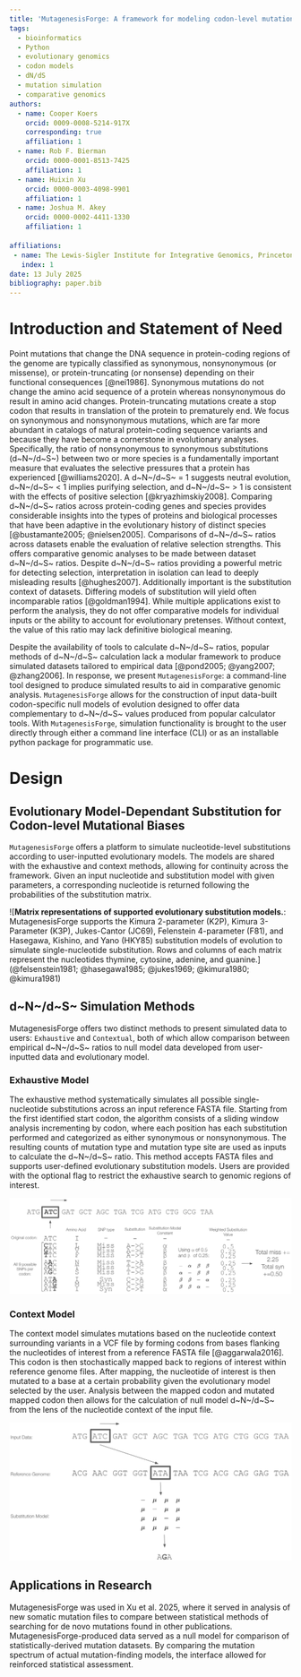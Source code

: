 ```yaml
---
title: 'MutagenesisForge: A framework for modeling codon-level mutational biases and dN/dS selection'
tags:
  - bioinformatics
  - Python
  - evolutionary genomics
  - codon models
  - dN/dS
  - mutation simulation
  - comparative genomics
authors:
  - name: Cooper Koers
    orcid: 0009-0008-5214-917X
    corresponding: true
    affiliation: 1 
  - name: Rob F. Bierman
    orcid: 0000-0001-8513-7425
    affiliation: 1
  - name: Huixin Xu
    orcid: 0000-0003-4098-9901
    affiliation: 1
  - name: Joshua M. Akey
    orcid: 0000-0002-4411-1330
    affiliation: 1

affiliations:
 - name: The Lewis-Sigler Institute for Integrative Genomics, Princeton University, Princeton, NJ 08540, USA.
   index: 1
date: 13 July 2025
bibliography: paper.bib
---
```


# Introduction and Statement of Need

Point mutations that change the DNA sequence in protein-coding regions of the genome are typically classified as synonymous, nonsynonymous (or missense), or protein-truncating (or nonsense) depending on their functional consequences [@nei1986]. Synonymous mutations do not change the amino acid sequence of a protein whereas nonsynonymous do result in amino acid changes. Protein-truncating mutations create a stop codon that results in translation of the protein to prematurely end. We focus on synonymous and nonsynonymous mutations, which are far more abundant in catalogs of natural protein-coding sequence variants and because they have become a cornerstone in evolutionary analyses. Specifically, the ratio of nonsynonymous to synonymous substitutions (d~N~/d~S~) between two or more species is a fundamentally important measure that evaluates the selective pressures that a protein has experienced [@williams2020]. A d~N~/d~S~ = 1 suggests neutral evolution, d~N~/d~S~ < 1 implies purifying selection, and d~N~/d~S~ > 1 is consistent with the effects of positive selection [@kryazhimskiy2008]. Comparing d~N~/d~S~ ratios across protein-coding genes and species provides considerable insights into the types of proteins and biological processes that have been adaptive in the evolutionary history of distinct species [@bustamante2005; @nielsen2005]. Comparisons of d~N~/d~S~ ratios across datasets enable the evaluation of relative selection strengths. This offers comparative genomic analyses to be made between dataset d~N~/d~S~ ratios. Despite d~N~/d~S~ ratios providing a powerful metric for detecting selection, interpretation in isolation can lead to deeply misleading results [@hughes2007]. Additionally important is the substitution context of datasets. Differing models of substitution will yield often incomparable ratios [@goldman1994]. While multiple applications exist to perform the analysis, they do not offer comparative models for individual inputs or the ability to account for evolutionary pretenses. Without context, the value of this ratio may lack definitive biological meaning.

Despite the availability of tools to calculate d~N~/d~S~ ratios, popular methods of d~N~/d~S~ calculation lack a modular framework to produce simulated datasets tailored to empirical data [@pond2005; @yang2007; @zhang2006]. In response, we present `MutagenesisForge`: a command-line tool designed to produce simulated results to aid in comparative genomic analysis. `MutagenesisForge` allows for the construction of input data-built codon-specific null models of evolution designed to offer data complementary to d~N~/d~S~ values produced from popular calculator tools. With `MutagenesisForge`, simulation functionality is brought to the user directly through either a command line interface (CLI) or as an installable python package for programmatic use.

# Design

## Evolutionary Model-Dependant Substitution for Codon-level Mutational Biases

`MutagenesisForge` offers a platform to simulate nucleotide-level substitutions according to user-inputted evolutionary models. The models are shared with the exhaustive and context methods, allowing for continuity across the framework. Given an input nucleotide and substitution model with given parameters, a corresponding nucleotide is returned following the probabilities of the substitution matrix.

![**Matrix representations of supported evolutionary substitution models.**: MutagenesisForge supports the Kimura 2-parameter (K2P), Kimura 3-Parameter (K3P), Jukes-Cantor (JC69), Felenstein 4-parameter (F81), and Hasegawa, Kishino, and Yano (HKY85) substitution models of evolution to simulate single-nucleotide substitution. Rows and columns of each matrix represent the nucleotides thymine, cytosine, adenine, and guanine.](@felsenstein1981; @hasegawa1985; @jukes1969; @kimura1980; @kimura1981)

## d~N~/d~S~ Simulation Methods

MutagenesisForge offers two distinct methods to present simulated data to users: `Exhaustive` and `Contextual`, both of which allow comparison between empirical d~N~/d~S~ ratios to null model data developed from user-inputted data and evolutionary model.

### Exhaustive Model

The exhaustive method systematically simulates all possible single-nucleotide substitutions across an input reference FASTA file. Starting from the first identified start codon, the algorithm consists of a sliding window analysis incrementing by codon, where each position has each substitution performed and categorized as either synonymous or nonsynonymous. The resulting counts of mutation type and mutation type site are used as inputs to calculate the d~N~/d~S~ ratio. This method accepts FASTA files and supports user-defined evolutionary substitution models. Users are provided with the optional flag to restrict the exhaustive search to genomic regions of interest.

![**Generating d~N~/d~S~ values using `MutagenesisForge` Exhaustive Model According to K2P Substitution Model.**: The logic displayed represents the manner `MutagenesisForge` calculates the number of missense and synonymous per codon in accordance with the respective substitution model.](fig2.png)

### Context Model

The context model simulates mutations based on the nucleotide context surrounding variants in a VCF file by forming codons from bases flanking the nucleotides of interest from a reference FASTA file [@aggarwala2016]. This codon is then stochastically mapped back to regions of interest within reference genome files. After mapping, the nucleotide of interest is then mutated to a base at a certain probability given the evolutionary model selected by the user. Analysis between the mapped codon and mutated mapped codon then allows for the calculation of null model d~N~/d~S~ from the lens of the nucleotide context of the input file.

![**Finding Contextually-Valid Codons and Performing Evolutionary-Aware Mutation Using MutagenesisForge Context.**: Given the input matched context of the base and upstream base, a stochastic match is found within the coordinates of interest. From this found codon, a substitution is made according to the input substitution model. Data from each substitution is then used to calculate the d~N~/d~S~ value of the simulation to return a context-aware simulated value.](fig3.png)

## Applications in Research

MutagenesisForge was used in Xu et al. 2025, where it served in analysis of new somatic mutation files to compare between statistical methods of searching for de novo mutations found in other publications. MutagenesisForge-produced data served as a null model for comparison of statistically-derived mutation datasets. By comparing the mutation spectrum of actual mutation-finding models, the interface allowed for reinforced statistical assessment.
